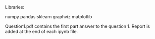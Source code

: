 Libraries:

numpy
pandas
sklearn
graphviz
matplotlib

Question1.pdf contains the first part answer to the question 1. Report is added at the end of each ipynb file.
